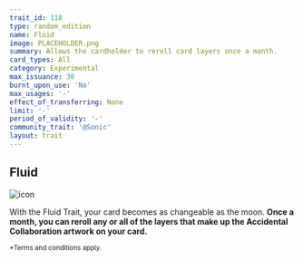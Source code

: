 ```yaml
---
trait_id: 118
type: random_edition
name: Fluid
image: PLACEHOLDER.png
summary: Allows the cardholder to reroll card layers once a month.
card_types: All
category: Experimental
max_issuance: 30
burnt_upon_use: 'No'
max_usages: '-'
effect_of_transferring: None
limit: '-'
period_of_validity: '-'
community_trait: '@Sonic'
layout: trait
---
```


## Fluid

![icon](/assets/images/trait-icons/{{page.image}})

With the Fluid Trait, your card becomes as changeable as the moon. **Once a month, you can reroll any or all of the layers that make up the Accidental Collaboration artwork on your card.**

<small>*Terms and conditions apply.</small>
